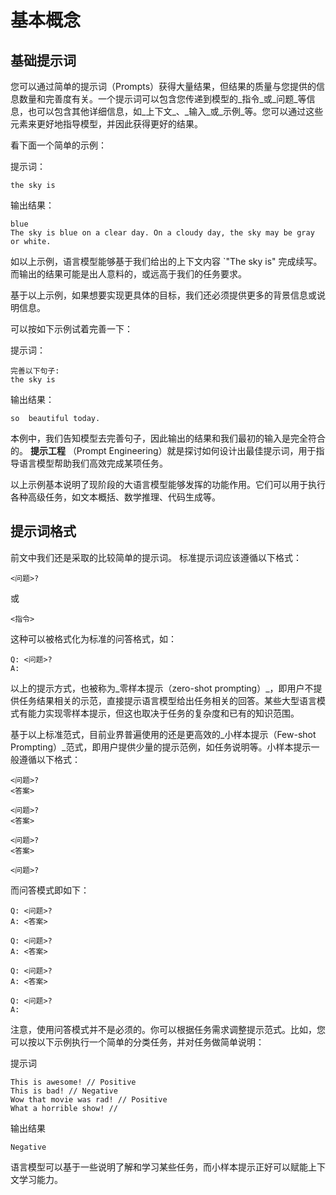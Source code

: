 # 基本概念

## 基础提示词

您可以通过简单的提示词（Prompts）获得大量结果，但结果的质量与您提供的信息数量和完善度有关。一个提示词可以包含您传递到模型的_指令_或_问题_等信息，也可以包含其他详细信息，如_上下文_、_输入_或_示例_等。您可以通过这些元素来更好地指导模型，并因此获得更好的结果。

看下面一个简单的示例：

提示词：

```
the sky is
```

输出结果：

```
blue
The sky is blue on a clear day. On a cloudy day, the sky may be gray or white.
```

如以上示例，语言模型能够基于我们给出的上下文内容 `"The sky is" 完成续写。 而输出的结果可能是出人意料的，或远高于我们的任务要求。

基于以上示例，如果想要实现更具体的目标，我们还必须提供更多的背景信息或说明信息。

可以按如下示例试着完善一下：

提示词：

```
完善以下句子:
the sky is
```

输出结果：

```
so  beautiful today.
```

本例中，我们告知模型去完善句子，因此输出的结果和我们最初的输入是完全符合的。
**提示工程** 
（Prompt Engineering）就是探讨如何设计出最佳提示词，用于指导语言模型帮助我们高效完成某项任务。

以上示例基本说明了现阶段的大语言模型能够发挥的功能作用。它们可以用于执行各种高级任务，如文本概括、数学推理、代码生成等。

## 提示词格式

前文中我们还是采取的比较简单的提示词。 标准提示词应该遵循以下格式：

```
<问题>?
```

或

```
<指令>
```

这种可以被格式化为标准的问答格式，如：

```
Q: <问题>?
A: 
```

以上的提示方式，也被称为_零样本提示（zero-shot prompting）_，即用户不提供任务结果相关的示范，直接提示语言模型给出任务相关的回答。某些大型语言模式有能力实现零样本提示，但这也取决于任务的复杂度和已有的知识范围。

基于以上标准范式，目前业界普遍使用的还是更高效的_小样本提示（Few-shot Prompting）_范式，即用户提供少量的提示范例，如任务说明等。小样本提示一般遵循以下格式：

```
<问题>?
<答案>

<问题>?
<答案>

<问题>?
<答案>

<问题>?
```

而问答模式即如下：

```
Q: <问题>?
A: <答案>

Q: <问题>?
A: <答案>

Q: <问题>?
A: <答案>

Q: <问题>?
A:
```

注意，使用问答模式并不是必须的。你可以根据任务需求调整提示范式。比如，您可以按以下示例执行一个简单的分类任务，并对任务做简单说明：

提示词

```
This is awesome! // Positive
This is bad! // Negative
Wow that movie was rad! // Positive
What a horrible show! //
```

输出结果

```
Negative
```

语言模型可以基于一些说明了解和学习某些任务，而小样本提示正好可以赋能上下文学习能力。